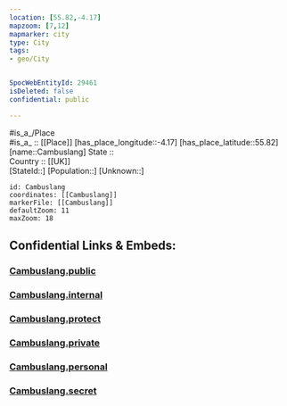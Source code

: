 ```yaml
---
location: [55.82,-4.17] 
mapzoom: [7,12] 
mapmarker: city 
type: City
tags:
- geo/City


SpocWebEntityId: 29461
isDeleted: false
confidential: public

---
```

#is_a_/Place  
#is_a_ :: [[Place]] 
[has_place_longitude::-4.17] 
[has_place_latitude::55.82] 
[name::Cambuslang] 
State ::  
Country :: [[UK]]  
[StateId::] 
[Population::] 
[Unknown::] 


```leaflet
id: Cambuslang
coordinates: [[Cambuslang]] 
markerFile: [[Cambuslang]] 
defaultZoom: 11 
maxZoom: 18
```


## Confidential Links & Embeds: 

### [Cambuslang.public](/_public/\Earth\Continent\Europe\Europe~North\UK\Scotland\counties~Scotland\Lanarkshire~South\cities~Lanarkshire~SouthCambuslang.public.md) 

### [Cambuslang.internal](/_internal/\Earth\Continent\Europe\Europe~North\UK\Scotland\counties~Scotland\Lanarkshire~South\cities~Lanarkshire~SouthCambuslang.internal.md) 

### [Cambuslang.protect](/_protect/\Earth\Continent\Europe\Europe~North\UK\Scotland\counties~Scotland\Lanarkshire~South\cities~Lanarkshire~SouthCambuslang.protect.md) 

### [Cambuslang.private](/_private/\Earth\Continent\Europe\Europe~North\UK\Scotland\counties~Scotland\Lanarkshire~South\cities~Lanarkshire~SouthCambuslang.private.md) 

### [Cambuslang.personal](/_personal/\Earth\Continent\Europe\Europe~North\UK\Scotland\counties~Scotland\Lanarkshire~South\cities~Lanarkshire~SouthCambuslang.personal.md) 

### [Cambuslang.secret](/_secret/\Earth\Continent\Europe\Europe~North\UK\Scotland\counties~Scotland\Lanarkshire~South\cities~Lanarkshire~SouthCambuslang.secret.md)

